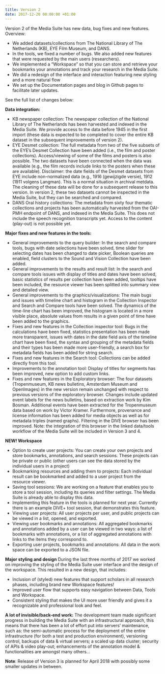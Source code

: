 ```yaml
---
title: Version 2
date: 2017-12-20 00:00:00 +01:00
---
```


Version 2 of the Media Suite has new data, bug fixes and new features. Overview:

- We added datasets/collections from The National Library of The Netherlands (KB), EYE Film Museum, and DANS.
- In the tools, we fixed a number of bugs. We also added new features that were requested by the main users (researchers).
- We implemented a “Workspace” so that you can store and retrieve your bookmarks your annotations and track your research in the Media Suite.
- We did a redesign of the interface and interaction featuring new styling and a more natural flow
- We set up the Documentation pages and blog in Github pages to facilitate later updates.

See the full list of changes below: 

**Data integration:**

- KB newspaper collection: The newspaper collection of the National Library of The Netherlands has been harvested and indexed in the Media Suite. We provide access to the data before 1945 in the first import (these data is expected to be completed to cover the entire KB dataset in the subsequent improvements of version 2).
- EYE Desmet collection: The full metadata from two of the five subsets of the EYE’s Desmet Collection have been added (i.e., the film and poster collections). Access/viewing of some of the films and posters is also possible. The two datasets have been connected when the data was available (e.g., the film records include links to the posters when these are available). Disclaimer: the date fields of the Desmet datasets from EYE include non-normalized data (e.g., 1916 (gewijzigde versie), 1912 (1911 volgens Langman). This is a normal situation in archival metdata. The cleaning of these data will be done for a subsequent release to this version. In version 2, these two datasets cannot be inspected in the Media Suite, but they can be searched and compared.
- DANS Oral history collections: The metadata from sixty four thematic collections and projects has been automatically harvested from the OAI-PMH endpoint of DANS, and indexed in the Media Suite. This does not include the speech recognition transcripts yet. Access to the content (play-out) is not possible yet.

**Major fixes and new features in the tools:**

- General improvements to the query builder: In the search and compare tools, bugs with date selections have been solved, time slider for selecting dates has been changed to date picker, Boolean queries are enabled, field clusters to the Sound and Vision Collection have been added.
- General improvements to the results and result list: In the search and compare tools issues with display of titles and dates have been solved, basic statistics of results per collection have been added, tooltips have been included, the resource viewer has been splitted into summary view and detailed view.
- General improvements to the graphics/visualizations: The main bugs and issues with timeline chart and histogram in the Collection Inspector and Search and Compare tools have been solved. The dynamics of the time-line chart has been improved, the histogram is located in a more visible place, absolute values from results in a given point of time have been added to the graphics.
- Fixes and new features in the Collection inspector tool: Bugs in the calculations have been fixed, statistics presentation has been made more transparent, issues with dates in the date field axis of the timeline chart have been fixed, the syntax and grouping of the metadata fields and their types has been made more user-friendly, a search box for metadata fields has been added for string search.
- Fixes and new features in the Search tool: Collections can be added directly from this tool.
- Improvements to the annotation tool: Display of titles for segments has been improved, new option to add custom links.
- Fixes and new features in the Exploratory browser: The four datasets (Tropenmuseum, KB news bulletins, Amsterdam Museum and OpenImages) in the new version remain unchanged with respect to previous versions of the exploratory browser. Changes include updated event labels for the news bulletins, based on extraction work by Kim Bosman. Additional events have been extracted for the Tropenmuseum data based on work by Victor Kramer. Furthermore, provenance and license information has been added for media objects as well as for metadata triples (named graphs). Filtering in the DIVE browser has been improved. Note: the integration of this browser in the linked data/tools workflow of the Media Suite will be included in Version 3 and 4.

**NEW! Workspace**

- Option to create user projects: You can create your own projects and store bookmarks, annotations, and search sessions. These projects can be private or public (other users can see the data stored by the individual users in a project)
- Bookmarking resources and adding them to projects: Each individual result can be bookmarked and added to a user project from the resource viewer.
- Saving tool sessions: We are working on a feature that enables you to store a tool session, including its queries and filter settings. The Media Suite is already able to display this data.
- Implementing this feature in the tools is planned for next year. Currently there is an example DIVE+ tool session, that demonstrates this feature.
- Viewing user projects: All user projects per user, and public projects can be viewed in a list, opened, and exported.
- Viewing user bookmarks and annotations: All aggregated bookmarks and annotations added by a user can be viewed in two ways: a list of bookmarks with annotations, or a list of aggregated annotations with links to the items they correspond to.
- Exporting user projects, bookmarks and annotations: All data in the work space can be exported to a JSON file.

**Major styling and design**
During the last three months of 2017 we worked on improving the styling of the Media Suite user interface and the design of the workspace. This resulted in a new design, that includes:

- Inclusion of (styled) new features that support scholars in all research phases, including brand new Workspace features!
- Improved user flow that supports easy navigation between Data, Tools and Workspace.
- Consistent styling that makes the UI more user friendly and gives it a recognizable and professional look and feel.

**A lot of invisible/back-end work:**
The development team made significant progress in building the Media Suite with an infrastructural approach, this means that there has been a lot of effort put into servers’ maintenance, such as: the semi-automatic process for the deployment of the entire infrastructure (for both a test and production environment), versioning control, backups of data & virtual servers; a scaled up data cluster; security of APIs & video play-out; enhancements of the annotation model & functionalities are amongst many others...

**Note**: Release of Version 3 is planned for April 2018 with possibly some smaller updates in between.